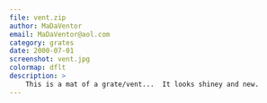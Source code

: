 ```yaml
---
file: vent.zip
author: MaDaVentor
email: MaDaVentor@aol.com
category: grates
date: 2000-07-01
screenshot: vent.jpg
colormap: dflt
description: >
    This is a mat of a grate/vent...  It looks shiney and new.
---
```

